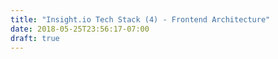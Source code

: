 ```yaml
---
title: "Insight.io Tech Stack (4) - Frontend Architecture"
date: 2018-05-25T23:56:17-07:00
draft: true
---
```


